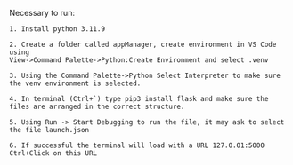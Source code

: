 Necessary to run:

    1. Install python 3.11.9
    
    2. Create a folder called appManager, create environment in VS Code using   
    View->Command Palette->Python:Create Environment and select .venv
    
    3. Using the Command Palette->Python Select Interpreter to make sure the venv environment is selected.
    
    4. In terminal (Ctrl+`) type pip3 install flask and make sure the files are arranged in the correct structure.

    5. Using Run -> Start Debugging to run the file, it may ask to select the file launch.json

    6. If successful the terminal will load with a URL 127.0.01:5000
    Ctrl+Click on this URL
